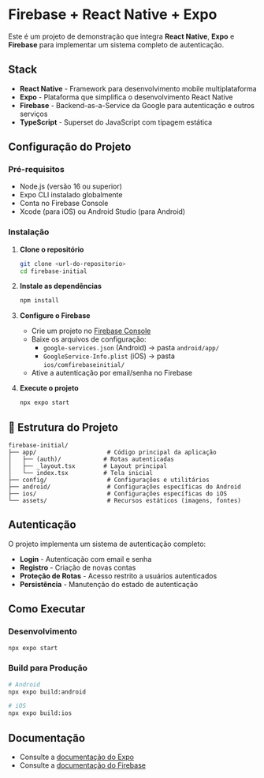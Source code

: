# Firebase + React Native + Expo

Este é um projeto de demonstração que integra **React Native**, **Expo** e **Firebase** para implementar um sistema completo de autenticação.

## Stack

- **React Native** - Framework para desenvolvimento mobile multiplataforma
- **Expo** - Plataforma que simplifica o desenvolvimento React Native
- **Firebase** - Backend-as-a-Service da Google para autenticação e outros serviços
- **TypeScript** - Superset do JavaScript com tipagem estática

## Configuração do Projeto

### Pré-requisitos

- Node.js (versão 16 ou superior)
- Expo CLI instalado globalmente
- Conta no Firebase Console
- Xcode (para iOS) ou Android Studio (para Android)

### Instalação

1. **Clone o repositório**
   ```bash
   git clone <url-do-repositorio>
   cd firebase-initial
   ```

2. **Instale as dependências**
   ```bash
   npm install
   ```

3. **Configure o Firebase**
   - Crie um projeto no [Firebase Console](https://console.firebase.google.com/)
   - Baixe os arquivos de configuração:
     - `google-services.json` (Android) → pasta `android/app/`
     - `GoogleService-Info.plist` (iOS) → pasta `ios/comfirebaseinitial/`
   - Ative a autenticação por email/senha no Firebase

4. **Execute o projeto**
   ```bash
   npx expo start
   ```

## 📁 Estrutura do Projeto

```
firebase-initial/
├── app/                    # Código principal da aplicação
│   ├── (auth)/            # Rotas autenticadas
│   ├── _layout.tsx        # Layout principal
│   └── index.tsx          # Tela inicial
├── config/                 # Configurações e utilitários
├── android/                # Configurações específicas do Android
├── ios/                    # Configurações específicas do iOS
└── assets/                 # Recursos estáticos (imagens, fontes)
```

## Autenticação

O projeto implementa um sistema de autenticação completo:

- **Login** - Autenticação com email e senha
- **Registro** - Criação de novas contas
- **Proteção de Rotas** - Acesso restrito a usuários autenticados
- **Persistência** - Manutenção do estado de autenticação

## Como Executar

### Desenvolvimento
```bash
npx expo start
```

### Build para Produção
```bash
# Android
npx expo build:android

# iOS
npx expo build:ios
```

## Documentação

- Consulte a [documentação do Expo](https://docs.expo.dev/)
- Consulte a [documentação do Firebase](https://firebase.google.com/docs)
